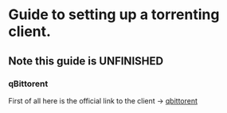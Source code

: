 # Guide to setting up a torrenting client.
## Note this guide is UNFINISHED
### qBittorent
First of all here is the official link to the client -> [qbittorent](https://www.qbittorrent.org/)
